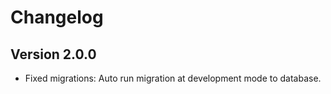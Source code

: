 # Changelog
## Version 2.0.0
- Fixed migrations: Auto run migration at development mode to database.